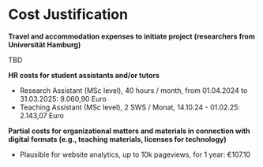 # Cost Justification

**Travel and accommodation expenses to initiate project (researchers from Universität Hamburg)**

TBD

**HR costs for student assistants and/or tutors**

- Research Assistant (MSc level), 40 hours / month, from 01.04.2024 to 31.03.2025: 9.060,90 Euro
- Teaching Assistant (MSc level), 2 SWS / Monat, 14.10.24 - 01.02.25: 2.143,07 Euro

**Partial costs for organizational matters and materials in connection with digital formats (e.g., teaching materials, licenses for technology)**

- Plausible for website analytics, up to 10k pageviews, for 1 year: €107.10
